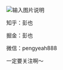 ![输入图片说明](https://images.gitee.com/uploads/images/2020/1102/145024_6cbd5404_1126505.png "扫码_搜索联合传播样式-白色版.png")

知乎：彭也

掘金：彭也

微信：pengyeah888

一定要关注啊～